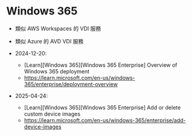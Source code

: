 # Windows 365

- 類似 AWS Workspaces 的 VDI 服務
- 類似 Azure 的 AVD VDI 服務

- 2024-12-20:
  - [Learn][Windows 365][Windows 365 Enterprise] Overview of Windows 365 deployment
  - https://learn.microsoft.com/en-us/windows-365/enterprise/deployment-overview
- 2025-04-24:
  - [Learn][Windows 365][Windows 365 Enterprise] Add or delete custom device images
  - https://learn.microsoft.com/en-us/windows-365/enterprise/add-device-images